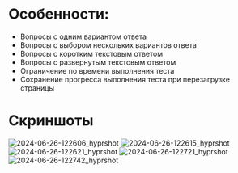 # Особенности:
* Вопросы с одним вариантом ответа
* Вопросы с выбором нескольких вариантов ответа
* Вопросы с коротким текстовым ответом
* Вопросы с развернутым текстовым ответом
* Ограничение по времени выполнения теста
* Сохранение прогресса выполнения теста при перезагрузке страницы

# Скриншоты
![2024-06-26-122606_hyprshot](https://github.com/kttmv/testing-platform-react/assets/11395848/53140dfd-8aba-4fda-85de-4d773c018081)
![2024-06-26-122615_hyprshot](https://github.com/kttmv/testing-platform-react/assets/11395848/f69f3d7e-7742-4f5c-b306-e0d7e3a3b46a)
![2024-06-26-122621_hyprshot](https://github.com/kttmv/testing-platform-react/assets/11395848/e065af68-7b63-4476-96d3-5eaf8d2be7d2)
![2024-06-26-122721_hyprshot](https://github.com/kttmv/testing-platform-react/assets/11395848/6f73ac0a-57ac-4246-85a9-18ab493b5bfe)
![2024-06-26-122742_hyprshot](https://github.com/kttmv/testing-platform-react/assets/11395848/337710a0-731e-4fe7-8dc7-08443489ebca)
